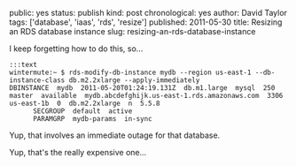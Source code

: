 public: yes
status: publish
kind: post
chronological: yes
author: David Taylor
tags: ['database', 'iaas', 'rds', 'resize']
published: 2011-05-30
title: Resizing an RDS database instance
slug: resizing-an-rds-database-instance

I keep forgetting how to do this, so...


    :::text
    wintermute:~ $ rds-modify-db-instance mydb --region us-east-1 --db-instance-class db.m2.2xlarge --apply-immediately
    DBINSTANCE  mydb  2011-05-20T01:24:19.131Z  db.m1.large  mysql  250  master  available  mydb.abcdefghijk.us-east-1.rds.amazonaws.com  3306  us-east-1b  0  db.m2.2xlarge  n  5.5.8
          SECGROUP  default  active
          PARAMGRP  mydb-params  in-sync


Yup, that involves an immediate outage for that database.

Yup, that's the really expensive one...
